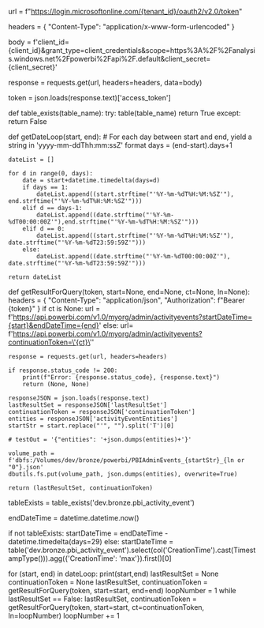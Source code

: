



url = f"https://login.microsoftonline.com/{tenant_id}/oauth2/v2.0/token"

headers = {
    "Content-Type": "application/x-www-form-urlencoded"
}

body = f'client_id={client_id}&grant_type=client_credentials&scope=https%3A%2F%2Fanalysis.windows.net%2Fpowerbi%2Fapi%2F.default&client_secret={client_secret}'

response = requests.get(url, headers=headers, data=body)

token = json.loads(response.text)['access_token']


def table_exists(table_name):
    try:
        table(table_name)
        return True
    except:
        return False

        
def getDateLoop(start, end):
    # For each day between start and end, yield a string in 'yyyy-mm-ddThh:mm:ssZ' format
    days = (end-start).days+1

    dateList = []

    for d in range(0, days):
        date = start+datetime.timedelta(days=d)
        if days == 1:
            dateList.append((start.strftime("'%Y-%m-%dT%H:%M:%SZ'"), end.strftime("'%Y-%m-%dT%H:%M:%SZ'")))
        elif d == days-1:
            dateList.append((date.strftime("'%Y-%m-%dT00:00:00Z'"),end.strftime("'%Y-%m-%dT%H:%M:%SZ'")))
        elif d == 0:
            dateList.append((start.strftime("'%Y-%m-%dT%H:%M:%SZ'"), date.strftime("'%Y-%m-%dT23:59:59Z'")))
        else:
            dateList.append((date.strftime("'%Y-%m-%dT00:00:00Z'"), date.strftime("'%Y-%m-%dT23:59:59Z'")))
    
    return dateList
    

def getResultForQuery(token, start=None, end=None, ct=None, ln=None):
    headers = {
        "Content-Type": "application/json",
        "Authorization": f"Bearer {token}"
    }
    if ct is None:
        url = f'https://api.powerbi.com/v1.0/myorg/admin/activityevents?startDateTime={start}&endDateTime={end}'
    else:
        url= f'https://api.powerbi.com/v1.0/myorg/admin/activityevents?continuationToken=\'{ct}\''
    
    response = requests.get(url, headers=headers)

    if response.status_code != 200:
        print(f"Error: {response.status_code}, {response.text}")
        return (None, None)

    responseJSON = json.loads(response.text)
    lastResultSet = responseJSON['lastResultSet']
    continuationToken = responseJSON['continuationToken']
    entities = responseJSON['activityEventEntities']
    startStr = start.replace("'", "").split('T')[0]

    # testOut = '{"entities": '+json.dumps(entities)+'}'

    volume_path = f'dbfs:/Volumes/dev/bronze/powerbi/PBIAdminEvents_{startStr}_{ln or "0"}.json'
    dbutils.fs.put(volume_path, json.dumps(entities), overwrite=True)

    return (lastResultSet, continuationToken)

tableExists = table_exists('dev.bronze.pbi_activity_event')

endDateTime = datetime.datetime.now()

if not tableExists:
    startDateTime = endDateTime - datetime.timedelta(days=29)
else:
    startDateTime = table('dev.bronze.pbi_activity_event').select(col('CreationTime').cast(TimestampType())).agg({'CreationTime': 'max'}).first()[0]

for (start, end) in dateLoop:
    print(start,end)
    lastResultSet = None
    continuationToken = None
    lastResultSet, continuationToken = getResultForQuery(token, start=start, end=end)
    loopNumber = 1
    while lastResultSet == False:
        lastResultSet, continuationToken = getResultForQuery(token, start=start, ct=continuationToken, ln=loopNumber)
        loopNumber += 1
